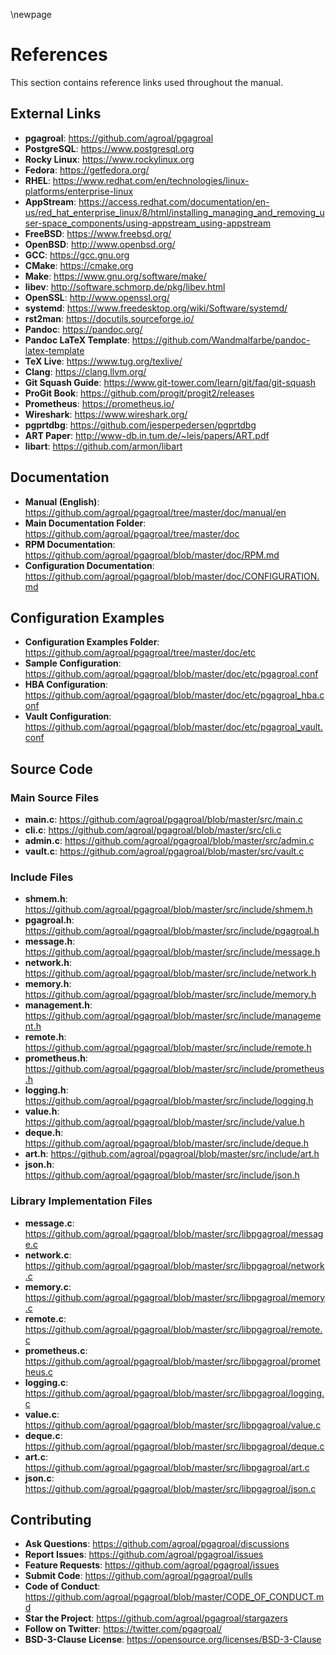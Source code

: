 \newpage

# References

This section contains reference links used throughout the manual.

## External Links

- **pgagroal**: https://github.com/agroal/pgagroal
- **PostgreSQL**: https://www.postgresql.org
- **Rocky Linux**: https://www.rockylinux.org
- **Fedora**: https://getfedora.org/
- **RHEL**: https://www.redhat.com/en/technologies/linux-platforms/enterprise-linux
- **AppStream**: https://access.redhat.com/documentation/en-us/red_hat_enterprise_linux/8/html/installing_managing_and_removing_user-space_components/using-appstream_using-appstream
- **FreeBSD**: https://www.freebsd.org/
- **OpenBSD**: http://www.openbsd.org/
- **GCC**: https://gcc.gnu.org
- **CMake**: https://cmake.org
- **Make**: https://www.gnu.org/software/make/
- **libev**: http://software.schmorp.de/pkg/libev.html
- **OpenSSL**: http://www.openssl.org/
- **systemd**: https://www.freedesktop.org/wiki/Software/systemd/
- **rst2man**: https://docutils.sourceforge.io/
- **Pandoc**: https://pandoc.org/
- **Pandoc LaTeX Template**: https://github.com/Wandmalfarbe/pandoc-latex-template
- **TeX Live**: https://www.tug.org/texlive/
- **Clang**: https://clang.llvm.org/
- **Git Squash Guide**: https://www.git-tower.com/learn/git/faq/git-squash
- **ProGit Book**: https://github.com/progit/progit2/releases
- **Prometheus**: https://prometheus.io/
- **Wireshark**: https://www.wireshark.org/
- **pgprtdbg**: https://github.com/jesperpedersen/pgprtdbg
- **ART Paper**: http://www-db.in.tum.de/~leis/papers/ART.pdf
- **libart**: https://github.com/armon/libart

## Documentation

- **Manual (English)**: https://github.com/agroal/pgagroal/tree/master/doc/manual/en
- **Main Documentation Folder**: https://github.com/agroal/pgagroal/tree/master/doc
- **RPM Documentation**: https://github.com/agroal/pgagroal/blob/master/doc/RPM.md
- **Configuration Documentation**: https://github.com/agroal/pgagroal/blob/master/doc/CONFIGURATION.md

## Configuration Examples

- **Configuration Examples Folder**: https://github.com/agroal/pgagroal/tree/master/doc/etc
- **Sample Configuration**: https://github.com/agroal/pgagroal/blob/master/doc/etc/pgagroal.conf
- **HBA Configuration**: https://github.com/agroal/pgagroal/blob/master/doc/etc/pgagroal_hba.conf
- **Vault Configuration**: https://github.com/agroal/pgagroal/blob/master/doc/etc/pgagroal_vault.conf

## Source Code

### Main Source Files
- **main.c**: https://github.com/agroal/pgagroal/blob/master/src/main.c
- **cli.c**: https://github.com/agroal/pgagroal/blob/master/src/cli.c
- **admin.c**: https://github.com/agroal/pgagroal/blob/master/src/admin.c
- **vault.c**: https://github.com/agroal/pgagroal/blob/master/src/vault.c

### Include Files
- **shmem.h**: https://github.com/agroal/pgagroal/blob/master/src/include/shmem.h
- **pgagroal.h**: https://github.com/agroal/pgagroal/blob/master/src/include/pgagroal.h
- **message.h**: https://github.com/agroal/pgagroal/blob/master/src/include/message.h
- **network.h**: https://github.com/agroal/pgagroal/blob/master/src/include/network.h
- **memory.h**: https://github.com/agroal/pgagroal/blob/master/src/include/memory.h
- **management.h**: https://github.com/agroal/pgagroal/blob/master/src/include/management.h
- **remote.h**: https://github.com/agroal/pgagroal/blob/master/src/include/remote.h
- **prometheus.h**: https://github.com/agroal/pgagroal/blob/master/src/include/prometheus.h
- **logging.h**: https://github.com/agroal/pgagroal/blob/master/src/include/logging.h
- **value.h**: https://github.com/agroal/pgagroal/blob/master/src/include/value.h
- **deque.h**: https://github.com/agroal/pgagroal/blob/master/src/include/deque.h
- **art.h**: https://github.com/agroal/pgagroal/blob/master/src/include/art.h
- **json.h**: https://github.com/agroal/pgagroal/blob/master/src/include/json.h

### Library Implementation Files
- **message.c**: https://github.com/agroal/pgagroal/blob/master/src/libpgagroal/message.c
- **network.c**: https://github.com/agroal/pgagroal/blob/master/src/libpgagroal/network.c
- **memory.c**: https://github.com/agroal/pgagroal/blob/master/src/libpgagroal/memory.c
- **remote.c**: https://github.com/agroal/pgagroal/blob/master/src/libpgagroal/remote.c
- **prometheus.c**: https://github.com/agroal/pgagroal/blob/master/src/libpgagroal/prometheus.c
- **logging.c**: https://github.com/agroal/pgagroal/blob/master/src/libpgagroal/logging.c
- **value.c**: https://github.com/agroal/pgagroal/blob/master/src/libpgagroal/value.c
- **deque.c**: https://github.com/agroal/pgagroal/blob/master/src/libpgagroal/deque.c
- **art.c**: https://github.com/agroal/pgagroal/blob/master/src/libpgagroal/art.c
- **json.c**: https://github.com/agroal/pgagroal/blob/master/src/libpgagroal/json.c

## Contributing

- **Ask Questions**: https://github.com/agroal/pgagroal/discussions
- **Report Issues**: https://github.com/agroal/pgagroal/issues
- **Feature Requests**: https://github.com/agroal/pgagroal/issues
- **Submit Code**: https://github.com/agroal/pgagroal/pulls
- **Code of Conduct**: https://github.com/agroal/pgagroal/blob/master/CODE_OF_CONDUCT.md
- **Star the Project**: https://github.com/agroal/pgagroal/stargazers
- **Follow on Twitter**: https://twitter.com/pgagroal/
- **BSD-3-Clause License**: https://opensource.org/licenses/BSD-3-Clause

<!-- Reference links -->

  [pgagroal]: https://github.com/agroal/pgagroal
  [postgresql]: https://www.postgresql.org
  [rocky]: https://www.rockylinux.org
  [fedora]: https://getfedora.org/
  [rhel]: https://www.redhat.com/en/technologies/linux-platforms/enterprise-linux
  [appstream]: https://access.redhat.com/documentation/en-us/red_hat_enterprise_linux/8/html/installing_managing_and_removing_user-space_components/using-appstream_using-appstream
  [freebsd]: https://www.freebsd.org/
  [openbsd]: http://www.openbsd.org/
  [gcc]: https://gcc.gnu.org
  [cmake]: https://cmake.org
  [make]: https://www.gnu.org/software/make/
  [libev]: http://software.schmorp.de/pkg/libev.html
  [openssl]: http://www.openssl.org/
  [systemd]: https://www.freedesktop.org/wiki/Software/systemd/
  [rst2man]: https://docutils.sourceforge.io/
  [pandoc]: https://pandoc.org/
  [pandoc_latex_template]: https://github.com/Wandmalfarbe/pandoc-latex-template
  [texlive]: https://www.tug.org/texlive/
  [clang]: https://clang.llvm.org/
  [git_squash]: https://www.git-tower.com/learn/git/faq/git-squash
  [progit]: https://github.com/progit/progit2/releases
  [prometheus]: https://prometheus.io/
  [wireshark]: https://www.wireshark.org/
  [pgprtdbg]: https://github.com/jesperpedersen/pgprtdbg
  [ART_paper]: http://www-db.in.tum.de/~leis/papers/ART.pdf
  [libart]: https://github.com/armon/libart

<!-- doc/ -->
[rpm]: https://github.com/agroal/pgagroal/blob/master/doc/RPM.md
[configuration]: https://github.com/agroal/pgagroal/blob/master/doc/CONFIGURATION.md
[sample]: https://github.com/agroal/pgagroal/blob/master/doc/etc/pgagroal.conf

<!-- src/ -->
[main_c]: https://github.com/agroal/pgagroal/blob/master/src/main.c
[cli_c]: https://github.com/agroal/pgagroal/blob/master/src/cli.c
[admin_c]: https://github.com/agroal/pgagroal/blob/master/src/admin.c
[vault_c]: https://github.com/agroal/pgagroal/blob/master/src/vault.c
<!-- src/include -->
[shmem_h]: https://github.com/agroal/pgagroal/blob/master/src/include/shmem.h
[pgagroal_h]: https://github.com/agroal/pgagroal/blob/master/src/include/pgagroal.h
[messge_h]: https://github.com/agroal/pgagroal/blob/master/src/include/message.h
[network_h]: https://github.com/agroal/pgagroal/blob/master/src/include/network.h
[memory_h]: https://github.com/agroal/pgagroal/blob/master/src/include/memory.h
[management_h]: https://github.com/agroal/pgagroal/blob/master/src/include/management.h
[remote_h]: https://github.com/agroal/pgagroal/blob/master/src/include/remote.h
[prometheus_h]: https://github.com/agroal/pgagroal/blob/master/src/include/prometheus.h
[logging_h]: https://github.com/agroal/pgagroal/blob/master/src/include/logging.h
[value_h]: https://github.com/agroal/pgagroal/blob/master/src/include/value.h
[deque_h]: https://github.com/agroal/pgagroal/blob/master/src/include/deque.h
[art_h]: https://github.com/agroal/pgagroal/blob/master/src/include/art.h
[json_h]: https://github.com/agroal/pgagroal/blob/master/src/include/json.h
<!-- src/libpgagroal -->
[message_c]: https://github.com/agroal/pgagroal/blob/master/src/libpgagroal/message.c
[network_c]: https://github.com/agroal/pgagroal/blob/master/src/libpgagroal/network.c
[memory_c]: https://github.com/agroal/pgagroal/blob/master/src/libpgagroal/memory.c
[remote_c]: https://github.com/agroal/pgagroal/blob/master/src/libpgagroal/remote.c
[prometheus_c]: https://github.com/agroal/pgagroal/blob/master/src/libpgagroal/prometheus.c
[logging_c]: https://github.com/agroal/pgagroal/blob/master/src/libpgagroal/logging.c
[value_c]: https://github.com/agroal/pgagroal/blob/master/src/libpgagroal/value.c
[deque_c]: https://github.com/agroal/pgagroal/blob/master/src/libpgagroal/deque.c
[art_c]: https://github.com/agroal/pgagroal/blob/master/src/libpgagroal/art.c
[json_c]: https://github.com/agroal/pgagroal/blob/master/src/libpgagroal/json.c

<!-- Contributing -->
[ask]: https://github.com/agroal/pgagroal/discussions
[issue]: https://github.com/agroal/pgagroal/issues
[request]: https://github.com/agroal/pgagroal/issues
[submission]: https://github.com/agroal/pgagroal/pulls
[conduct]: https://github.com/agroal/pgagroal/blob/master/CODE_OF_CONDUCT.md
[star]: https://github.com/agroal/pgagroal/stargazers
[twitter]: https://twitter.com/pgagroal/
[license]: https://opensource.org/licenses/BSD-3-Clause
